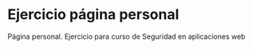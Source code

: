 # Ejercicio página personal 
Página personal. Ejercicio para curso de Seguridad en aplicaciones web
